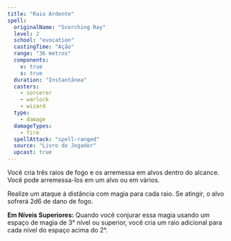 ```yaml
---
title: "Raio Ardente"
spell:
  originalName: "Scorching Ray"
  level: 2
  school: "evocation"
  castingTime: "Ação"
  range: "36 metros"
  components:
    v: true
    s: true
  duration: "Instantânea"
  casters:
    - sorcerer
    - warlock
    - wizard
  type:
    - damage
  damageTypes:
    - fire
  spellAttack: "spell-ranged"
  source: "Livro do Jogador"
  upcast: true
---
```


Você cria três raios de fogo e os arremessa em alvos dentro do alcance. Você pode arremessa-los em um alvo ou em vários.

Realize um ataque à distância com magia para cada raio. Se atingir, o alvo sofrerá 2d6 de dano de fogo.

**Em Níveis Superiores:** Quando você conjurar essa magia usando um espaço de magia de 3° nível ou superior, você cria um raio adicional para cada nível do espaço acima do 2°.
